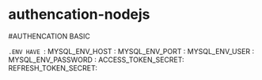 # authencation-nodejs

#AUTHENCATION BASIC 

`.ENV HAVE `:
MYSQL_ENV_HOST :
MYSQL_ENV_PORT :
MYSQL_ENV_USER :
MYSQL_ENV_PASSWORD :
ACCESS_TOKEN_SECRET:
REFRESH_TOKEN_SECRET: 

